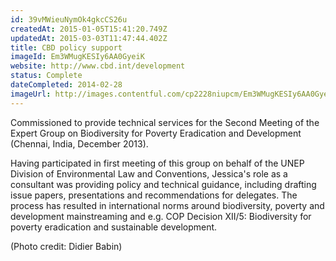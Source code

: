 ```yaml
---
id: 39vMWieuNymOk4gkcCS26u
createdAt: 2015-01-05T15:41:20.749Z
updatedAt: 2015-03-03T11:47:44.402Z
title: CBD policy support
imageId: Em3WMugKESIy6AA0GyeiK
website: http://www.cbd.int/development
status: Complete
dateCompleted: 2014-02-28
imageUrl: http://images.contentful.com/cp2228niupcm/Em3WMugKESIy6AA0GyeiK/44ab9ab5bbbb85dba886eee289bcb371/ExpertGroup.jpeg
---
```

Commissioned to provide technical services for the Second Meeting of the Expert Group on Biodiversity for Poverty Eradication and Development (Chennai, India, December 2013). 

Having participated in first meeting of this group on behalf of the UNEP Division of Environmental Law and Conventions, Jessica's role as a consultant was providing policy and technical guidance, including drafting issue papers, presentations and recommendations for delegates. The process has resulted in international norms around biodiversity, poverty and development mainstreaming and e.g. COP Decision XII/5: Biodiversity for poverty eradication and sustainable development. 



(Photo credit: Didier Babin)